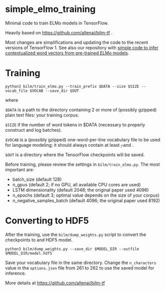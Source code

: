 # simple_elmo_training
Minimal code to train ELMo models in TensorFlow.

Heavily based on https://github.com/allenai/bilm-tf .

Most changes are simplifications and updating the code to the recent versions of TensorFlow 1.
See also our repository with [simple code to infer contextualized word vectors from pre-trained ELMo models](https://github.com/ltgoslo/simple_elmo).

# Training

`python3 bilm/train_elmo.py --train_prefix $DATA --size $SIZE --vocab_file $VOCAB --save_dir $OUT`

where

`$DATA` is a path to the directory containing 2 or more of (possibly gzipped) plain text files: your training corpus.

`$SIZE` if the number of word tokens in $DATA (necessary to properly construct and log batches).

`$VOCAB` is a (possibly gzipped) one-word-per-line vocabulary file to be used for language modeling; it should always contain at least <S>, </S> and <UNK>.

`$OUT` is a directory where the TensorFlow checkpoints will be saved.


Before training, please review the settings in `bilm/train_elmo.py`. The most important are:
- batch_size (default 128)
- n_gpus (default 2; if no GPU, all available CPU cores are used)
- LSTM dimensionality (default 2048; the original paper used 4096)
- n_epochs (default 3; optimal value depends on the size of your corpus)
- n_negative_samples_batch (default 4096; the original paper used 8192)

# Converting to HDF5

After the training, use the `bilm/dump_weights.py` script to convert the checkpoints to and HDF5 model.

`python3 bilm/dump_weights.py --save_dir $MODEL_DIR --outfile $MODEL_DIR/model.hdf5`

Save your vocabulary file in the same directory.
Change the `n_characters` value in the `options.json` file from 261 to 262 to use the saved model for inference.

More details at https://github.com/allenai/bilm-tf


